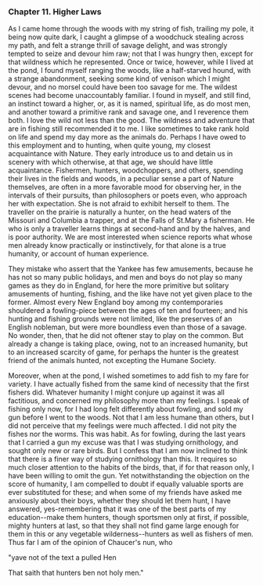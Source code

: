 ### Chapter 11. Higher Laws

As I came  home through the woods with my string of fish, trailing my pole, it being now quite dark, I caught a glimpse of a woodchuck stealing across my path, and felt a strange thrill of savage delight, and was strongly tempted to seize and devour him raw; not that I was hungry then, except for that wildness which he represented. Once or twice, however, while I lived at the pond, I found myself ranging the woods, like a half-starved hound, with a strange abandonment, seeking some kind of venison which I might devour, and no morsel could have been too savage for me. The wildest scenes had become unaccountably familiar. I found in myself, and still find, an instinct toward a higher, or, as it is named, spiritual life, as do most men, and another toward a primitive rank and savage one, and I reverence them both. I love the wild not less than the good. The wildness and adventure that are in fishing still recommended it to me. I like sometimes to take rank hold on life and spend my day more as the animals do. Perhaps I have owed to this employment and to hunting, when quite young, my closest acquaintance with Nature. They early introduce us to and detain us in scenery with which otherwise, at that age, we should have little acquaintance. Fishermen, hunters, woodchoppers, and others, spending their lives in the fields and woods, in a peculiar sense a part of Nature themselves, are often in a more favorable mood for observing her, in the intervals of their pursuits, than philosophers or poets even, who approach her with expectation. She is not afraid to exhibit herself to them. The traveller on the prairie is naturally a hunter, on the head waters of the Missouri and Columbia a trapper, and at the Falls of St.Mary a fisherman. He who is only a traveller learns things at second-hand and by the halves, and is poor authority. We are most interested when science reports what whose men already know practically or instinctively, for that alone is a true humanity, or account of human experience.

They mistake who assert that the Yankee has few amusements, because he has not so many public holidays, and men and boys do not play so many games as they do in England, for here the more primitive but solitary amusements of hunting, fishing, and the like have not yet given place to the former. Almost every New England boy among my contemporaries shouldered a fowling-piece between the ages of ten and fourteen; and his hunting and fishing grounds were not limited, like the preserves of an English nobleman, but were more boundless even than those of a savage. No wonder, then, that he did not oftener stay to play on the common. But already a change is taking place, owing, not to an increased humanity, but to an increased scarcity of game, for perhaps the hunter is the greatest friend of the animals hunted, not excepting the Humane Society.

Moreover, when at the pond, I wished sometimes to add fish to my fare for variety. I have actually fished from the same kind of necessity that the first fishers did. Whatever  humanity I might conjure up against it was all factitious, and concerned my philosophy more than my feelings. I speak of fishing only now, for I had long felt differently about fowling, and sold my gun before I went to the woods. Not that I am less humane than others, but I did not perceive that my feelings were much affected. I did not pity the fishes nor the worms. This was habit. As for fowling, during the last years that I carried a gun my excuse was that I was studying ornithology, and sought only new or rare birds. But I confess that I am now inclined to think that there is a finer way of studying ornithology than this. It requires so much closer attention to the habits of the birds, that, if for that reason only, I have been willing to omit the gun. Yet notwithstanding the objection on the score of humanity, I am compelled to doubt if equally valuable sports are ever substituted for these; and when some of my friends have asked me anxiously about their boys, whether they should let them hunt, I have answered, yes-remembering that it was one of the best parts of my education--make them hunters, though sportsmen only at first, if possible, mighty hunters at last, so that they shall  not find game large enough for them in this or any vegetable wilderness--hunters as well as fishers of men. Thus far I am of the opinion of Chaucer's nun, who

"yave not of the text a pulled Hen

That saith that hunters ben not holy men."
